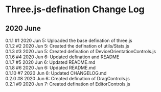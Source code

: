 # Three.js-defination Change Log
## 2020 June
0.1.1 #1 2020 Jun 5: Uploaded the base defination of three.js  
0.1.2 #2 2020 Jun 5: Created the defination of utils/Stats.js  
0.1.3 #3 2020 Jun 5: Created defination of DeviceOrientationControls.js  
0.1.6 #4 2020 Jun 6: Updated defination and README  
0.1.7 #5 2020 Jun 6: Updated README.md  
0.1.8 #6 2020 Jun 6: Updated README.md  
0.1.10 #7 2020 Jun 6: Updated CHANGELOG.md  
0.2.0 #8 2020 Jun 6: Created defination of DragControls.js  
0.2.1 #9 2020 Jun 7: Created defination of EditorControls.js  
